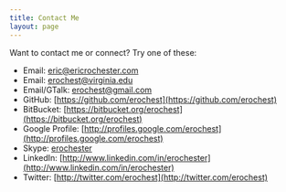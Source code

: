 ```yaml
---
title: Contact Me
layout: page
---
```


Want to contact me or connect? Try one of these:

 * Email: [eric@ericrochester.com](mailto:eric@ericrochester.com)
 * Email: [erochest@virginia.edu](mailto:erochest@virginia.edu)
 * Email/GTalk: [erochest@gmail.com](mailto:erochest@gmail.com)
 * GitHub: [https://github.com/erochest](https://github.com/erochest)
 * BitBucket: [https://bitbucket.org/erochest](https://bitbucket.org/erochest)
 * Google Profile: [http://profiles.google.com/erochest](http://profiles.google.com/erochest)
 * Skype: [erochester](skype:erochester?call)
 * LinkedIn: [http://www.linkedin.com/in/erochester](http://www.linkedin.com/in/erochester)
 * Twitter: [http://twitter.com/erochest](http://twitter.com/erochest)

